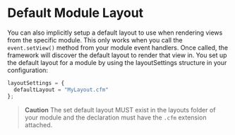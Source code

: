 # Default Module Layout

You can also implicitly setup a default layout to use when rendering views from the specific module. This only works when you call the `event.setView()` method from your module event handlers. Once called, the framework will discover the default layout to render that view in. You set up the default layout for a module by using the layoutSettings structure in your configuration:

```js
layoutSettings = {
  defaultLayout = "MyLayout.cfm"
};
```

> **Caution** The set default layout MUST exist in the layouts folder of your module and the declaration must have the `.cfm` extension attached. 